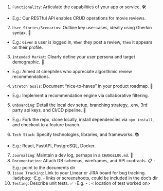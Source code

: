 1. `Functionality`: Articulate the capabilities of your app or service. :hammer_and_wrench:

- E.g.: Our RESTful API enables CRUD operations for movie reviews.

2. `User Stories/Scenarios`: Outline key use-cases, ideally using Gherkin syntax. :cucumber:

- E.g.: `Given` a user is logged in, `When` they post a review, `Then` it appears on their profile.

3. `Intended Market`: Clearly define your user persona and target demographic. :dart:

- E.g.: Aimed at cinephiles who appreciate algorithmic review recommendations.

4. `Stretch Goals`: Document “nice-to-haves” in your product roadmap. :rainbow:

- E.g.: Implement a recommendation engine via collaborative filtering.

5. `Onboarding`: Detail the local dev setup, branching strategy, .env, 3rd party api keys, and CI/CD pipeline. :rocket:

- E.g.: Fork the repo, clone locally, install dependencies via `npm install`, and checkout to a feature branch.

6. `Tech Stack`: Specify technologies, libraries, and frameworks. :books:

- E.g.: React, FastAPI, PostgreSQL, Docker.

7. `Journaling`: Maintain a dev log, perhaps in a `CHANGELOG.md`. :scroll:
8. `Documentation`: Attach DB schemas, wireframes, and API contracts. :clipboard:
   -E.g.: point to the documents dir
9. `Issue Tracking`: Link to your Linear or JIRA board for bug tracking. :ladybug:
   -E.g. - links or screenshoots, could be included in the doc’s dir
10. `Testing`: Describe unit tests. :white_check_mark:
    -E.g. - <student name> : < location of test worked on>
